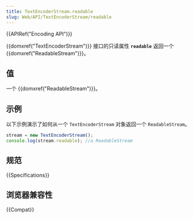 ```yaml
---
title: TextEncoderStream.readable
slug: Web/API/TextEncoderStream/readable
---
```

{{APIRef("Encoding API")}}

{{domxref("TextEncoderStream")}} 接口的只读属性 **`readable`** 返回一个 {{domxref("ReadableStream")}}。

## 值

一个 {{domxref("ReadableStream")}}。

## 示例

以下示例演示了如何从一个 `TextEncoderStream` 对象返回一个 `ReadableStream`。

```js
stream = new TextEncoderStream();
console.log(stream.readable); //a ReadableStream
```

## 规范

{{Specifications}}

## 浏览器兼容性

{{Compat}}
